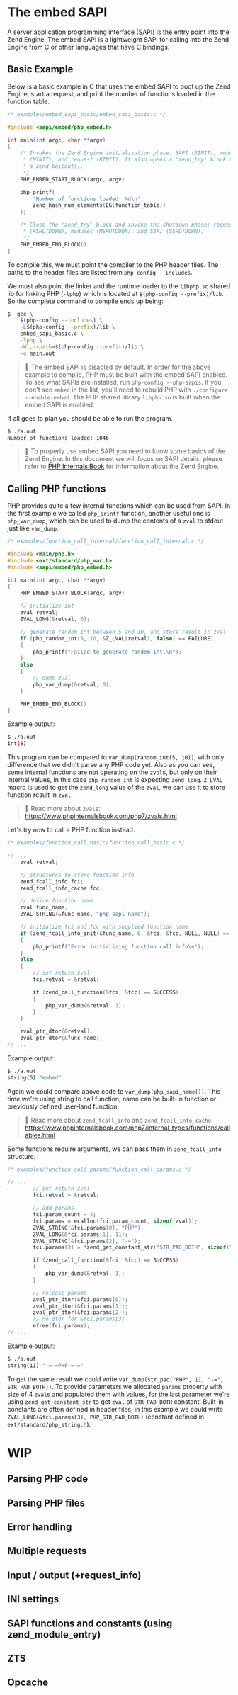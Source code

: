 # The embed SAPI

A server application programming interface (SAPI) is the entry point into the Zend Engine. The embed SAPI is a lightweight SAPI for calling into the Zend Engine from C or other languages that have C bindings.

## Basic Example

Below is a basic example in C that uses the embed SAPI to boot up the Zend Engine, start a request, and print the number of functions loaded in the function table.

```c
/* examples/embed_sapi_basic/embed_sapi_basic.c */

#include <sapi/embed/php_embed.h>

int main(int argc, char **argv)
{
	/* Invokes the Zend Engine initialization phase: SAPI (SINIT), modules
	 * (MINIT), and request (RINIT). It also opens a 'zend_try' block to catch
	 * a zend_bailout().
	 */
	PHP_EMBED_START_BLOCK(argc, argv)

	php_printf(
		"Number of functions loaded: %d\n",
		zend_hash_num_elements(EG(function_table))
	);

	/* Close the 'zend_try' block and invoke the shutdown phase: request
	 * (RSHUTDOWN), modules (MSHUTDOWN), and SAPI (SSHUTDOWN).
	 */
	PHP_EMBED_END_BLOCK()
}
```

To compile this, we must point the compiler to the PHP header files. The paths to the header files are listed from `php-config --includes`.

We must also point the linker and the runtime loader to the `libphp.so` shared lib for linking PHP (`-lphp`) which is located at `$(php-config --prefix)/lib`. So the complete command to compile ends up being:

```bash
$  gcc \
	$(php-config --includes) \
	-L$(php-config --prefix)/lib \
	embed_sapi_basic.c \
	-lphp \
	-Wl,-rpath=$(php-config --prefix)/lib \
	-o main.out
```

> :memo: The embed SAPI is disabled by default. In order for the above example to compile, PHP must be built with the embed SAPI enabled. To see what SAPIs are installed, run `php-config --php-sapis`. If you don't see `embed` in the list, you'll need to rebuild PHP with `./configure --enable-embed`. The PHP shared library `libphp.so` is built when the embed SAPI is enabled.

If all goes to plan you should be able to run the program.

```bash
$ ./a.out
Number of functions loaded: 1046
```

> :memo: To properly use embed SAPI you need to know some basics of the Zend Engine. In this document we will focus on SAPI details, please refer to [PHP Internals Book](https://www.phpinternalsbook.com/) for information about the Zend Engine.

## Calling PHP functions

PHP provides quite a few internal functions which can be used from SAPI. In the first example we called `php_printf` function, another useful one is `php_var_dump`, which can be used to dump the contents of a `zval` to stdout just like `var_dump`.

```c
/* examples/function_call_internal/function_call_internal.c */

#include <main/php.h>
#include <ext/standard/php_var.h>
#include <sapi/embed/php_embed.h>

int main(int argc, char **argv)
{
	PHP_EMBED_START_BLOCK(argc, argv)

	// initialize int
	zval retval;
	ZVAL_LONG(&retval, 0);

	// generate random int between 5 and 10, and store result in zval
	if (php_random_int(5, 10, &Z_LVAL(retval), false) == FAILURE)
	{
		php_printf("Failed to generate random int.\n");
	}
	else
	{
		// dump zval
		php_var_dump(&retval, 0);
	}

	PHP_EMBED_END_BLOCK()
}
```

Example output:

```bash
$ ./a.out
int(8)
```


This program can be compared to `var_dump(random_int(5, 10))`, with only difference that we didn't parse any PHP code yet. Also as you can see, some internal functions are not operating on the `zval`s, but only on their internal values, in this case `php_random_int` is expecting `zend_long`. `Z_LVAL` macro is used to get the `zend_long` value of the `zval`, we can use it to store function result in `zval`.

> :link: Read more about `zval`s: https://www.phpinternalsbook.com/php7/zvals.html

Let's try now to call a PHP function instead.

```c
/* examples/function_call_basic/function_call_basic.c */

// ...
	zval retval;

	// structures to store function info
	zend_fcall_info fci;
	zend_fcall_info_cache fcc;

	// define function name
	zval func_name;
	ZVAL_STRING(&func_name, "php_sapi_name");

	// initialize fci and fcc with supplied function name
	if (zend_fcall_info_init(&func_name, 0, &fci, &fcc, NULL, NULL) == FAILURE)
	{
		php_printf("Error initializing function call info\n");
	}
	else
	{
		// set return zval
		fci.retval = &retval;

		if (zend_call_function(&fci, &fcc) == SUCCESS)
		{
			php_var_dump(&retval, 1);
		}
	}

	zval_ptr_dtor(&retval);
	zval_ptr_dtor(&func_name);
// ...
```

Example output:

```bash
$ ./a.out
string(5) "embed"
```

Again we could compare above code to `var_dump(php_sapi_name())`. This time we're using string to call function, name can be built-in function or previously defined user-land function.

> :link: Read more about `zend_fcall_info` and `zend_fcall_info_cache`: https://www.phpinternalsbook.com/php7/internal_types/functions/callables.html

Some functions require arguments, we can pass them in `zend_fcall_info` structure.

```c
/* examples/function_call_params/function_call_params.c */

// ...
		// set return zval
		fci.retval = &retval;

		// add params
		fci.param_count = 4;
		fci.params = ecalloc(fci.param_count, sizeof(zval));
		ZVAL_STRING(&fci.params[0], "PHP");
		ZVAL_LONG(&fci.params[1], 11);
		ZVAL_STRING(&fci.params[2], "-=");
		fci.params[3] = *zend_get_constant_str("STR_PAD_BOTH", sizeof("STR_PAD_BOTH") - 1);

		if (zend_call_function(&fci, &fcc) == SUCCESS)
		{
			php_var_dump(&retval, 1);
		}

		// release params
		zval_ptr_dtor(&fci.params[0]);
		zval_ptr_dtor(&fci.params[1]);
		zval_ptr_dtor(&fci.params[2]);
		// no dtor for &fci.params[3]
		efree(fci.params);
// ...
```

Example output:

```bash
$ ./a.out
string(11) "-=-=PHP-=-="
```

To get the same result we could write `var_dump(str_pad("PHP", 11, "-=", STR_PAD_BOTH))`. To provide parameters we allocated `params` property with size of 4 `zval`s and populated them with values, for the last parameter we're using `zend_get_constant_str` to get `zval` of `STR_PAD_BOTH` constant. Built-in constants are often defined in header files, in this example we could write `ZVAL_LONG(&fci.params[3], PHP_STR_PAD_BOTH)` (constant defined in `ext/standard/php_string.h`).


# WIP
## Parsing PHP code
## Parsing PHP files
## Error handling
## Multiple requests
## Input / output (+request_info)
## INI settings
## SAPI functions and constants (using zend_module_entry)
## ZTS
## Opcache
